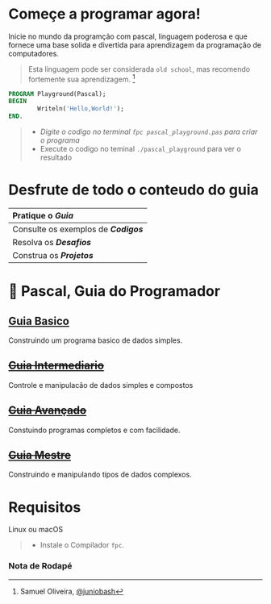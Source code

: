 # Começe a programar agora!  
Inicie no mundo da programção com pascal, linguagem poderosa e que fornece uma base solida e divertida para aprendizagem da programação de computadores.    
> Esta linguagem pode ser considerada `old school`, mas recomendo fortemente sua aprendizagem. [^author]

~~~pascal
PROGRAM Playground(Pascal);
BEGIN   
        Writeln('Hello,World!');
END.    
~~~
> * _Digite o codigo no terminal `fpc pascal_playground.pas` para criar o programa_ 
> * Execute o codigo no teminal `./pascal_playground` para ver o resultado

# Desfrute de todo o conteudo do guia
| Pratique o _**Guia**_              |  
|:---|
| Consulte os exemplos de _**Codigos**_   |  
| Resolva os _**Desafios**_          |
| Construa os _**Projetos**_         |

# :card_index: Pascal, Guia do Programador

## [Guia Basico](1-guia-basico/README.md)
Construindo um programa basico de dados simples.
## ~~[Guia Intermediario](2-guia-intermediario/README.md)~~
Controle e manipulacão de dados simples e compostos
## ~~[Guia Avançado](3-guia-avancado/README.md)~~
Constuindo programas completos e com facilidade.
## ~~[Guia Mestre](4-guia-mestre/README.md)~~
Construindo e manipulando tipos de dados complexos.   

# Requisitos
Linux ou macOS
> * Instale o Compilador `fpc`. 

### Nota de Rodapé
[^author]: Samuel Oliveira, [@juniobash](https://github.com/juniobash)